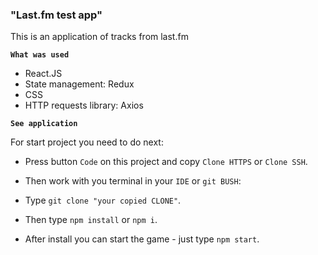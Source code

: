 ### **"Last.fm test app"**

This is an application of tracks from last.fm

**`What was used`**

- React.JS
- State management: Redux
- CSS
- HTTP requests library: Axios

**`See application`**

For start project you need to do next:

- Press button `Code` on this project and copy `Clone HTTPS` or `Clone SSH`. 

- Then work with you terminal in your `IDE` or `git BUSH`:

- Type `git clone "your copied CLONE"`.

- Then type `npm install` or `npm i`.

- After install you can start the game - just type `npm start`.